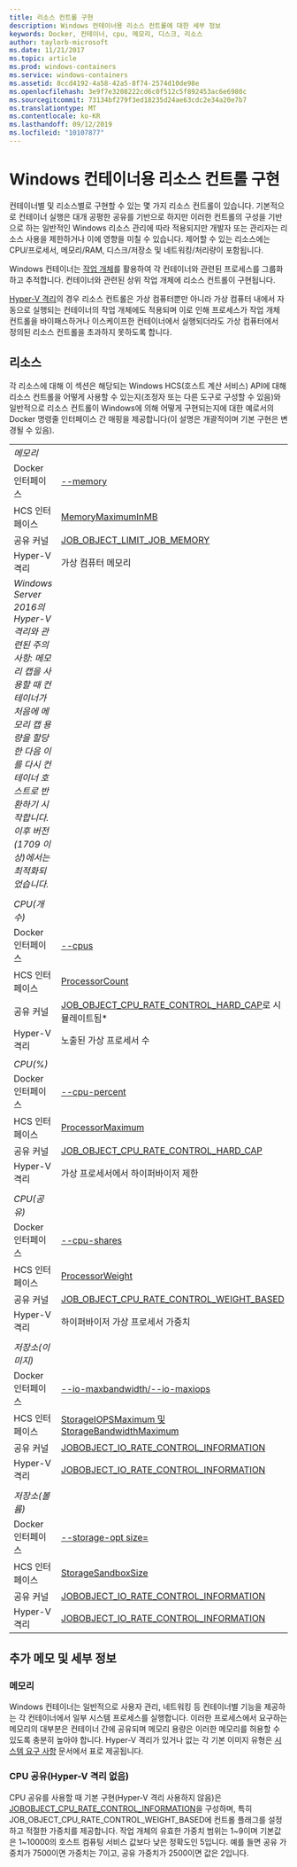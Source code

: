 ```yaml
---
title: 리소스 컨트롤 구현
description: Windows 컨테이너용 리소스 컨트롤에 대한 세부 정보
keywords: Docker, 컨테이너, cpu, 메모리, 디스크, 리소스
author: taylorb-microsoft
ms.date: 11/21/2017
ms.topic: article
ms.prod: windows-containers
ms.service: windows-containers
ms.assetid: 8ccd4192-4a58-42a5-8f74-2574d10de98e
ms.openlocfilehash: 3e9f7e3208222cd6c0f512c5f892453ac6e6980c
ms.sourcegitcommit: 73134bf279f3ed18235d24ae63cdc2e34a20e7b7
ms.translationtype: MT
ms.contentlocale: ko-KR
ms.lasthandoff: 09/12/2019
ms.locfileid: "10107877"
---
```

# <a name="implementing-resource-controls-for-windows-containers"></a>Windows 컨테이너용 리소스 컨트롤 구현
컨테이너별 및 리소스별로 구현할 수 있는 몇 가지 리소스 컨트롤이 있습니다.  기본적으로 컨테이너 실행은 대개 공평한 공유를 기반으로 하지만 이러한 컨트롤의 구성을 기반으로 하는 일반적인 Windows 리소스 관리에 따라 적용되지만 개발자 또는 관리자는 리소스 사용을 제한하거나 이에 영향을 미칠 수 있습니다.  제어할 수 있는 리소스에는 CPU/프로세서, 메모리/RAM, 디스크/저장소 및 네트워킹/처리량이 포함됩니다.

Windows 컨테이너는 [작업 개체](https://docs.microsoft.com/windows/desktop/ProcThread/job-objects)를 활용하여 각 컨테이너와 관련된 프로세스를 그룹화하고 추적합니다.  컨테이너와 관련된 상위 작업 개체에 리소스 컨트롤이 구현됩니다. 

[Hyper-V 격리](./hyperv-container.md)의 경우 리소스 컨트롤은 가상 컴퓨터뿐만 아니라 가상 컴퓨터 내에서 자동으로 실행되는 컨테이너의 작업 개체에도 적용되며 이로 인해 프로세스가 작업 개체 컨트롤을 바이패스하거나 이스케이프한 컨테이너에서 실행되더라도 가상 컴퓨터에서 정의된 리소스 컨트롤을 초과하지 못하도록 합니다.

## <a name="resources"></a>리소스
각 리소스에 대해 이 섹션은 해당되는 Windows HCS(호스트 계산 서비스) API에 대해 리소스 컨트롤을 어떻게 사용할 수 있는지(조정자 또는 다른 도구로 구성할 수 있음)와 일반적으로 리소스 컨트롤이 Windows에 의해 어떻게 구현되는지에 대한 예로서의 Docker 명령줄 인터페이스 간 매핑을 제공합니다(이 설명은 개괄적이며 기본 구현은 변경될 수 있음).

|  | |
| ----- | ------|
| *메모리* ||
| Docker 인터페이스 | [--memory](https://docs.docker.com/engine/admin/resource_constraints/#memory) |
| HCS 인터페이스 | [MemoryMaximumInMB](https://github.com/Microsoft/hcsshim/blob/b144c605002d4086146ca1c15c79e56bfaadc2a7/interface.go#L67) |
| 공유 커널 | [JOB_OBJECT_LIMIT_JOB_MEMORY](https://docs.microsoft.com/windows/desktop/api/winnt/ns-winnt-_jobobject_basic_limit_information) |
| Hyper-V 격리 | 가상 컴퓨터 메모리 |
| _Windows Server 2016의 Hyper-V 격리와 관련된 주의 사항: 메모리 캡을 사용할 때 컨테이너가 처음에 메모리 캡 용량을 할당한 다음 이를 다시 컨테이너 호스트로 반환하기 시작합니다.  이후 버전(1709 이상)에서는 최적화되었습니다._ |
| ||
| *CPU(개수)* ||
| Docker 인터페이스 | [--cpus](https://docs.docker.com/engine/admin/resource_constraints/#cpu) |
| HCS 인터페이스 | [ProcessorCount](https://github.com/Microsoft/hcsshim/blob/b144c605002d4086146ca1c15c79e56bfaadc2a7/interface.go#L67) |
| 공유 커널 | [JOB_OBJECT_CPU_RATE_CONTROL_HARD_CAP](https://docs.microsoft.com/windows/desktop/api/winnt/ns-winnt-_jobobject_cpu_rate_control_information)로 시뮬레이트됨* |
| Hyper-V 격리 | 노출된 가상 프로세서 수 |
| ||
| *CPU(%)* ||
| Docker 인터페이스 | [--cpu-percent](https://docs.docker.com/engine/admin/resource_constraints/#cpu) |
| HCS 인터페이스 | [ProcessorMaximum](https://github.com/Microsoft/hcsshim/blob/b144c605002d4086146ca1c15c79e56bfaadc2a7/interface.go#L67) |
| 공유 커널 | [JOB_OBJECT_CPU_RATE_CONTROL_HARD_CAP](https://docs.microsoft.com/windows/desktop/api/winnt/ns-winnt-_jobobject_cpu_rate_control_information) |
| Hyper-V 격리 | 가상 프로세서에서 하이퍼바이저 제한 |
| ||
| *CPU(공유)* ||
| Docker 인터페이스 | [--cpu-shares](https://docs.docker.com/engine/admin/resource_constraints/#cpu) |
| HCS 인터페이스 | [ProcessorWeight](https://github.com/Microsoft/hcsshim/blob/b144c605002d4086146ca1c15c79e56bfaadc2a7/interface.go#L67) |
| 공유 커널 | [JOB_OBJECT_CPU_RATE_CONTROL_WEIGHT_BASED](https://docs.microsoft.com/windows/desktop/api/winnt/ns-winnt-_jobobject_cpu_rate_control_information) |
| Hyper-V 격리 | 하이퍼바이저 가상 프로세서 가중치 |
| ||
| *저장소(이미지)* ||
| Docker 인터페이스 | [--io-maxbandwidth/--io-maxiops](https://docs.docker.com/edge/engine/reference/commandline/run/#usage) |
| HCS 인터페이스 | [StorageIOPSMaximum 및 StorageBandwidthMaximum](https://github.com/Microsoft/hcsshim/blob/b144c605002d4086146ca1c15c79e56bfaadc2a7/interface.go#L67) |
| 공유 커널 | [JOBOBJECT_IO_RATE_CONTROL_INFORMATION](https://docs.microsoft.com/windows/desktop/api/jobapi2/ns-jobapi2-jobobject_io_rate_control_information) |
| Hyper-V 격리 | [JOBOBJECT_IO_RATE_CONTROL_INFORMATION](https://docs.microsoft.com/windows/desktop/api/jobapi2/ns-jobapi2-jobobject_io_rate_control_information) |
| ||
| *저장소(볼륨)* ||
| Docker 인터페이스 | [--storage-opt size=](https://docs.docker.com/edge/engine/reference/commandline/run/#set-storage-driver-options-per-container) |
| HCS 인터페이스 | [StorageSandboxSize](https://github.com/Microsoft/hcsshim/blob/b144c605002d4086146ca1c15c79e56bfaadc2a7/interface.go#L67) |
| 공유 커널 | [JOBOBJECT_IO_RATE_CONTROL_INFORMATION](https://docs.microsoft.com/windows/desktop/api/jobapi2/ns-jobapi2-jobobject_io_rate_control_information) |
| Hyper-V 격리 | [JOBOBJECT_IO_RATE_CONTROL_INFORMATION](https://docs.microsoft.com/windows/desktop/api/jobapi2/ns-jobapi2-jobobject_io_rate_control_information) |

## <a name="additional-notes-or-details"></a>추가 메모 및 세부 정보

### <a name="memory"></a>메모리

Windows 컨테이너는 일반적으로 사용자 관리, 네트워킹 등 컨테이너별 기능을 제공하는 각 컨테이너에서 일부 시스템 프로세스를 실행합니다. 이러한 프로세스에서 요구하는 메모리의 대부분은 컨테이너 간에 공유되며 메모리 용량은 이러한 메모리를 허용할 수 있도록 충분히 높아야 합니다.  Hyper-V 격리가 있거나 없는 각 기본 이미지 유형은 [시스템 요구 사항](https://docs.microsoft.com/virtualization/windowscontainers/deploy-containers/system-requirements#memory-requirments) 문서에서 표로 제공됩니다.

### <a name="cpu-shares-without-hyper-v-isolation"></a>CPU 공유(Hyper-V 격리 없음)

CPU 공유를 사용할 때 기본 구현(Hyper-V 격리 사용하지 않음)은 [JOBOBJECT_CPU_RATE_CONTROL_INFORMATION](https://docs.microsoft.com/windows/desktop/api/winnt/ns-winnt-_jobobject_cpu_rate_control_information)을 구성하며, 특히 JOB_OBJECT_CPU_RATE_CONTROL_WEIGHT_BASED에 컨트롤 플래그를 설정하고 적절한 가중치를 제공합니다.  작업 개체의 유효한 가중치 범위는 1~9이며 기본값은 1~10000의 호스트 컴퓨팅 서비스 값보다 낮은 정확도인 5입니다.  예를 들면 공유 가중치가 7500이면 가중치는 7이고, 공유 가중치가 2500이면 값은 2입니다.
